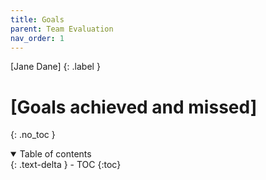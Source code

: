 ```yaml
---
title: Goals
parent: Team Evaluation
nav_order: 1
---
```


[Jane Dane]
{: .label }

# [Goals achieved and missed]
{: .no_toc }

<details open markdown="block">
  <summary>
    Table of contents
  </summary>
  {: .text-delta }
- TOC
{:toc}
</details>
